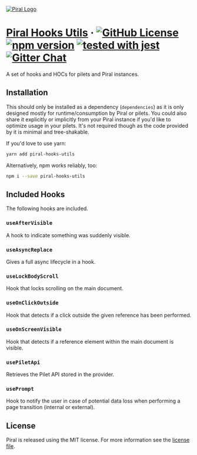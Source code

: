 [![Piral Logo](https://github.com/smapiot/piral/raw/main/docs/assets/logo.png)](https://piral.io)

# [Piral Hooks Utils](https://piral.io) &middot; [![GitHub License](https://img.shields.io/badge/license-MIT-blue.svg)](https://github.com/smapiot/piral/blob/main/LICENSE) [![npm version](https://img.shields.io/npm/v/piral-hooks-utils.svg?style=flat)](https://www.npmjs.com/package/piral-hooks-utils) [![tested with jest](https://img.shields.io/badge/tested_with-jest-99424f.svg)](https://jestjs.io) [![Gitter Chat](https://badges.gitter.im/gitterHQ/gitter.png)](https://gitter.im/piral-io/community)

A set of hooks and HOCs for pilets and Piral instances.

## Installation

This should only be installed as a dependency (`dependencies`) as it is only designed mostly for runtime/consumption by Piral or pilets. You could also share it explicitly or implicitly from your Piral instance if you'd like to optimize usage in your pilets. It's not required though as the code provided by it is minimal and tree-shakable.

If you'd love to use yarn:

```sh
yarn add piral-hooks-utils
```

Alternatively, npm works reliably, too:

```sh
npm i --save piral-hooks-utils
```

## Included Hooks

The following hooks are included.

### `useAfterVisible`

A hook to indicate something was suddenly visible.

### `useAsyncReplace`

Gives a full async lifecycle in a hook.

### `useLockBodyScroll`

Hook that locks scrolling on the main document.

### `useOnClickOutside`

Hook that detects if a click outside the given reference has been performed.

### `useOnScreenVisible`

Hook that detects if a reference element within the main document is visible.

### `usePiletApi`

Retrieves the Pilet API stored in the provider.

### `usePrompt`

Hook to notify the user in case of potential data loss when performing a page transition (internal or external).

## License

Piral is released using the MIT license. For more information see the [license file](./LICENSE).
